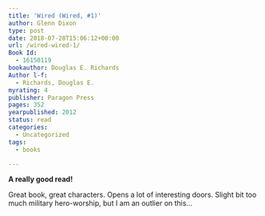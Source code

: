 ```yaml
---
title: 'Wired (Wired, #1)'
author: Glenn Dixon
type: post
date: 2018-07-28T15:06:12+00:00
url: /wired-wired-1/
Book Id:
  - 16150119
bookauthor: Douglas E. Richards
Author l-f:
  - Richards, Douglas E.
myrating: 4
publisher: Paragon Press
pages: 352
yearpublished: 2012
status: read
categories:
  - Uncategorized
tags:
  - books

---
```

**A really good read!**

Great book, great characters. Opens a lot of interesting doors. Slight bit too much military hero-worship, but I am an outlier on this&#8230;